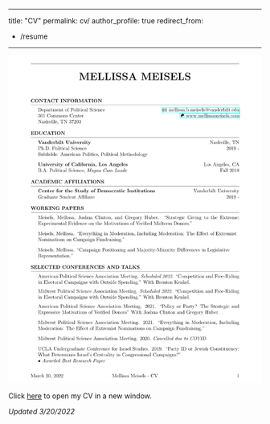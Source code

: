 
---
title: "CV"
permalink: cv/
author_profile: true
redirect_from:
  - /resume
---

<a href="/files/Meisels_CV_3.20.22.pdf" download="MeiselsCV"><img src="/files/Meisels_CV_3.20.22.pdf" /></a>

Click [here](/files/Meisels_CV_3.20.22.pdf) to open my CV in a new window.

*Updated 3/20/2022*